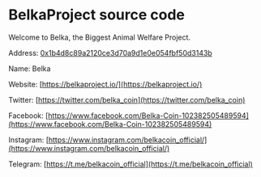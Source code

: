 # BelkaProject source code
Welcome to Belka, the Biggest Animal Welfare Project. 

Address:  [0x1b4d8c89a2120ce3d70a9d1e0e054fbf50d3143b](https://bscscan.com/address/0x1b4d8c89a2120ce3d70a9d1e0e054fbf50d3143b#code)

Name:     Belka

Website:  [https://belkaproject.io/](https://belkaproject.io/)

Twitter:  [https://twitter.com/belka_coin](https://twitter.com/belka_coin)

Facebook: [https://www.facebook.com/Belka-Coin-102382505489594](https://www.facebook.com/Belka-Coin-102382505489594)

Instagram: [https://www.instagram.com/belkacoin_official/](https://www.instagram.com/belkacoin_official/)

Telegram: [https://t.me/belkacoin_official](https://t.me/belkacoin_official)

